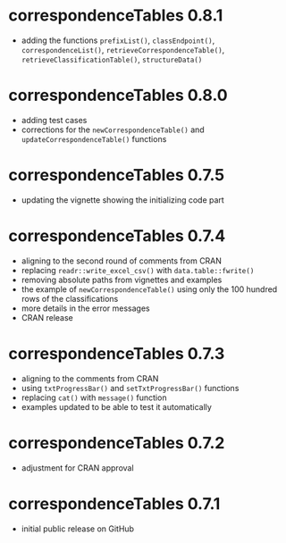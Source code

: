 # correspondenceTables 0.8.1

- adding the functions `prefixList()`,  `classEndpoint()`, `correspondenceList()`, `retrieveCorrespondenceTable()`, `retrieveClassificationTable()`, `structureData()`

# correspondenceTables 0.8.0

- adding test cases
- corrections for the `newCorrespondenceTable()` and `updateCorrespondenceTable()` functions

# correspondenceTables 0.7.5

- updating the vignette showing the initializing code part

# correspondenceTables 0.7.4

- aligning to the second round of comments from CRAN 
- replacing `readr::write_excel_csv()` with `data.table::fwrite()`
- removing absolute paths from vignettes and examples
- the example of `newCorrespondenceTable()` using only the 100 hundred rows of the classifications
- more details in the error messages
- CRAN release

# correspondenceTables 0.7.3

- aligning to the comments from CRAN 
- using `txtProgressBar()` and `setTxtProgressBar()` functions
- replacing `cat()` with `message()` function
- examples updated to be able to test it automatically 

# correspondenceTables 0.7.2

- adjustment for CRAN approval

# correspondenceTables 0.7.1

- initial public release on GitHub
